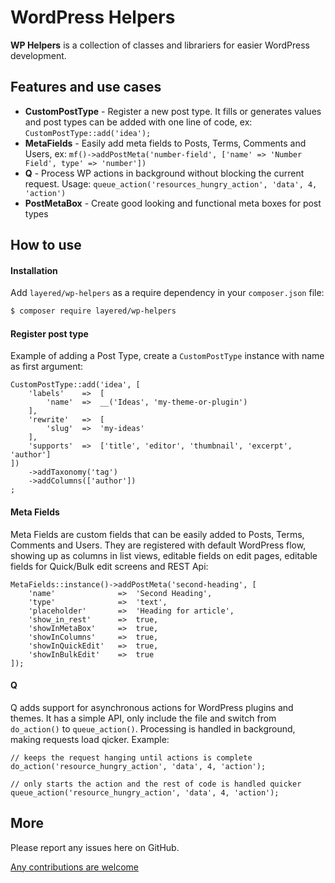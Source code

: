 WordPress Helpers
=========

**WP Helpers** is a collection of classes and librariers for easier WordPress development.


## Features and use cases
* **CustomPostType** - Register a new post type. It fills or generates values and post types can be added with one line of code, ex: `CustomPostType::add('idea');`
* **MetaFields** - Easily add meta fields to Posts, Terms, Comments and Users, ex: `mf()->addPostMeta('number-field', ['name' => 'Number Field', type' => 'number'])`
* **Q** - Process WP actions in background without blocking the current request. Usage: `queue_action('resources_hungry_action', 'data', 4, 'action')`
* **PostMetaBox** - Create good looking and functional meta boxes for post types

## How to use

#### Installation

Add `layered/wp-helpers` as a require dependency in your `composer.json` file:
``` bash
$ composer require layered/wp-helpers
```

#### Register post type

Example of adding a Post Type, create a `CustomPostType` instance with name as first argument:
```
CustomPostType::add('idea', [
	'labels'	=>	[
		'name'	=>	__('Ideas', 'my-theme-or-plugin')
	],
	'rewrite'	=>	[
		'slug'	=>	'my-ideas'
	],
	'supports'	=>	['title', 'editor', 'thumbnail', 'excerpt', 'author']
])
	->addTaxonomy('tag')
	->addColumns(['author'])
;
```

#### Meta Fields

Meta Fields are custom fields that can be easily added to Posts, Terms, Comments and Users. They are registered with default WordPress flow, showing up as columns in list views, editable fields on edit pages, editable fields for Quick/Bulk edit screens and REST Api:
```
MetaFields::instance()->addPostMeta('second-heading', [
	'name'				=>	'Second Heading',
	'type'				=>	'text',
	'placeholder'		=>	'Heading for article',
	'show_in_rest'		=>	true,
	'showInMetaBox'		=>	true,
	'showInColumns'		=>	true,
	'showInQuickEdit'	=>	true,
	'showInBulkEdit'	=>	true
]);
```

#### Q

Q adds support for asynchronous actions for WordPress plugins and themes. It has a simple API, only include the file and switch from `do_action()` to `queue_action()`. Processing is handled in background, making requests load qicker. Example:
```
// keeps the request hanging until actions is complete
do_action('resource_hungry_action', 'data', 4, 'action');

// only starts the action and the rest of code is handled quicker
queue_action('resource_hungry_action', 'data', 4, 'action');
```

## More

Please report any issues here on GitHub.

[Any contributions are welcome](CONTRIBUTING.md)
